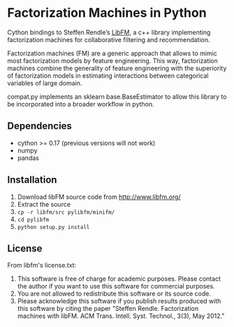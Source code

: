 # Factorization Machines in Python

Cython bindings to Steffen Rendle’s [LibFM](http://www.libfm.org/), a c++ library implementing factorization machines for collaborative filtering and recommendation.

Factorization machines (FM) are a generic approach that allows to mimic most factorization models by feature engineering. This way, factorization machines combine the generality of feature engineering with the superiority of factorization models in estimating interactions between categorical variables of large domain.

compat.py implements an sklearn base.BaseEstimator to allow this library to be incorporated into a broader workflow in python.

## Dependencies
* cython >= 0.17 (previous versions will not work)
* numpy
* pandas

## Installation
1. Download libFM source code from http://www.libfm.org/
2. Extract the source
3. ```cp -r libfm/src pylibfm/minifm/```
4. ```cd pylibfm``` 
5. ```python setup.py install``` 

## License
From libfm's license.txt:
1. This software is free of charge for academic purposes. Please contact the author if you want to use this software for commercial purposes.
2. You are not allowed to redistribute this software or its source code.
3. Please acknowledge this software if you publish results produced with this software by citing the paper "Steffen Rendle. Factorization machines with libFM. ACM Trans. Intell. Syst. Technol., 3(3), May 2012." 